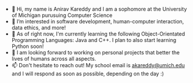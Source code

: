 - 👋 Hi, my name is Anirav Kareddy and I am a sophomore at the University of Michigan purusuing Computer Science
- 👀 I’m interested in software development, human-computer interaction, data ethics, and more!
- 🌱 As of right now, I'm currently learning the following Object-Orientated Programming Languages: Java and C++. I plan to also start learning Python soon!
- 💞️ I am looking forward to working on personal projects that better the lives of humans across all aspects. 
- 📫 Don't hesitate to reach out! My school email is akareddy@umich.edu and I will respond as soon as possible, depending on the day :)

<!---
akareddy04/akareddy04 is a ✨ special ✨ repository because its `README.md` (this file) appears on your GitHub profile.
You can click the Preview link to take a look at your changes.
--->
